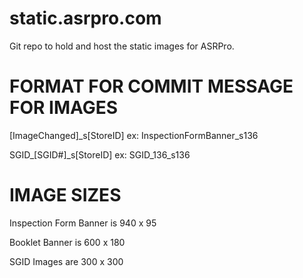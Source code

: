 static.asrpro.com
=================

Git repo to hold and host the static images for ASRPro.


FORMAT FOR COMMIT MESSAGE FOR IMAGES
====================================

[ImageChanged]_s[StoreID] ex: InspectionFormBanner_s136

SGID_[SGID#]_s[StoreID] ex: SGID_136_s136


IMAGE SIZES
===========

Inspection Form Banner is 940 x 95

Booklet Banner is 600 x 180

SGID Images are 300 x 300


